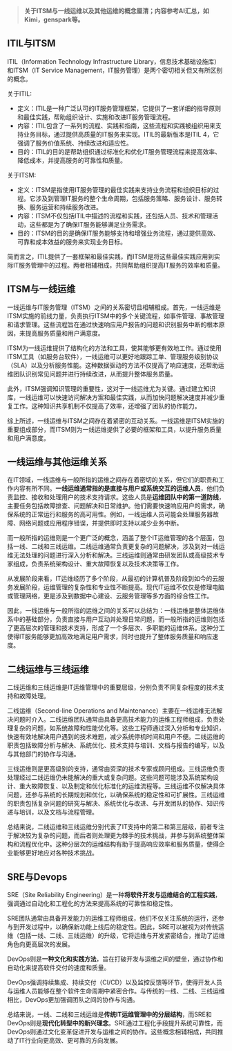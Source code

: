> **关于ITSM与一线运维以及其他运维的概念厘清；内容参考AI汇总，如Kimi，genspark等。**

## ITIL与ITSM
ITIL（Information Technology Infrastructure Library，信息技术基础设施库）和ITSM（IT Service Management，IT服务管理）是两个密切相关但又有所区别的概念。

关于ITIL:

- 定义：ITIL是一种广泛认可的IT服务管理框架，它提供了一套详细的指导原则和最佳实践，帮助组织设计、实施和改进IT服务管理流程。
- 内容：ITIL包含了一系列的流程、实践和指南，这些流程和实践被组织用来支持业务目标，通过提供高质量的IT服务来实现。ITIL的最新版本是ITIL 4，它强调了服务价值系统、持续改进和适应性。
- 目的：ITIL的目的是帮助组织通过标准化和优化IT服务管理流程来提高效率、降低成本，并提高服务的可靠性和质量。

关于ITSM:

- 定义：ITSM是指使用IT服务管理的最佳实践来支持业务流程和组织目标的过程。它涉及到管理IT服务的整个生命周期，包括服务策略、服务设计、服务转换、服务运营和持续服务改进。
- 内容：ITSM不仅包括ITIL中描述的流程和实践，还包括人员、技术和管理活动，这些都是为了确保IT服务能够满足业务需求。
- 目的：ITSM的目的是确保IT服务能够支持和增强业务流程，通过提供高效、可靠和成本效益的服务来实现业务目标。

简而言之，ITIL提供了一套框架和最佳实践，而ITSM是将这些最佳实践应用到实际IT服务管理中的过程。两者相辅相成，共同帮助组织提高IT服务的效率和质量。

## ITSM与一线运维
一线运维与IT服务管理（ITSM）之间的关系密切且相辅相成。首先，一线运维是ITSM实施的前线力量，负责执行ITSM中的多个关键流程，如事件管理、事故管理和请求管理。这些流程旨在通过快速响应用户报告的问题和识别服务中断的根本原因，来提高服务质量和用户满意度。

ITSM为一线运维提供了结构化的方法和工具，使其能够更有效地工作。通过使用ITSM工具（如服务台软件），一线运维可以更好地跟踪工单、管理服务级别协议（SLA）以及分析服务性能。这种数据驱动的方法不仅提高了响应速度，还帮助运维团队识别常见问题并进行持续改进，从而提升整体服务质量。

此外，ITSM强调知识管理的重要性，这对于一线运维尤为关键。通过建立知识库，一线运维可以快速访问解决方案和最佳实践，从而加快问题解决速度并减少重复工作。这种知识共享机制不仅提高了效率，还增强了团队的协作能力。

综上所述，一线运维与ITSM之间存在着紧密的互动关系。一线运维是ITSM实施的重要组成部分，而ITSM则为一线运维提供了必要的框架和工具，以提升服务质量和用户满意度。

## 一线运维与其他运维关系
在IT领域，一线运维与一般所指的运维之间存在着密切的关系，但它们的职责和工作内容有所不同。**一线运维通常指的是直接与用户或系统交互的运维人员**，他们负责监控、接收和处理用户的技术支持请求。这些人员是**运维团队中的第一道防线**，主要任务包括故障排查、问题解决和日常维护。他们需要快速响应用户的需求，确保系统的正常运行和服务的高可用性。例如，一线运维人员可能会处理服务器故障、网络问题或应用程序错误，并提供即时支持以减少业务中断。

而一般所指的运维则是一个更广泛的概念，涵盖了整个IT运维管理的各个层面，包括一线、二线和三线运维。二线运维通常负责更复杂的问题解决，涉及到对一线运维无法处理的问题进行深入分析和解决。三线运维则通常由研发团队或高级技术专家组成，负责系统架构设计、重大故障恢复以及技术决策等工作。

从发展阶段来看，IT运维经历了多个阶段，从最初的计算机普及阶段到如今的云服务发展阶段，运维管理的复杂性和专业性不断提高。现代IT运维不仅仅是修理电脑或管理网络，更是涉及到数据中心建设、云服务管理等多方面的综合性工作。

因此，一线运维与一般所指的运维之间的关系可以总结为：一线运维是整体运维体系中的基础部分，负责直接与用户互动并处理日常问题，而一般所指的运维则包括了更高层次的管理和技术支持，形成了一个多层次、多职能的运维体系。这种分工使得IT服务能够更加高效地满足用户需求，同时也提升了整体服务质量和响应速度。

## 二线运维与三线运维
二线运维和三线运维是IT运维管理中的重要层级，分别负责不同复杂程度的技术支持和故障处理。

二线运维（Second-line Operations and Maintenance）主要在一线运维无法解决问题时介入。二线运维团队通常由具备更高技术能力的运维工程师组成，负责处理复杂的问题，如系统故障和性能优化等。这些工程师通过深入分析和专业知识，快速有效地解决用户遇到的技术难题，减少系统停机时间和用户不便。二线运维的职责包括故障分析与解决、系统优化、技术支持与培训、文档与报告的编写，以及与其他部门的协作与沟通。

三线运维则是更高级别的支持，通常由资深的技术专家或顾问组成。三线运维负责处理经过二线运维仍未能解决的重大或复杂问题。这些问题可能涉及系统架构设计、重大故障恢复、以及制定和优化标准化的运维流程等。三线运维不仅解决具体问题，还参与系统的长期规划和优化，以确保系统的稳定性和可扩展性。三线运维的职责包括复杂问题的研究与解决、系统优化与改进、与开发团队的协作、知识传递与培训，以及文档与流程管理。

总结来说，二线运维和三线运维分别代表了IT支持中的第二和第三层级，前者专注于解决较为复杂的问题，而后者则处理更为棘手的技术挑战，并参与到系统整体架构和流程优化中。这种分层次的运维结构有助于提高响应效率和服务质量，使得企业能够更好地应对各种技术挑战。

## SRE与Devops
SRE（Site Reliability Engineering）是一种**将软件开发与运维结合的工程实践**，强调通过自动化和工程化的方法来提高系统的可靠性和稳定性。

SRE团队通常由具备开发能力的运维工程师组成，他们不仅关注系统的运行，还参与到开发过程中，以确保新功能上线后的稳定性。因此，SRE可以被视为对传统运维（包括一线、二线、三线运维）的升级，它将运维与开发紧密结合，推动了运维角色向更高层次的发展。

DevOps则是**一种文化和实践方法**，旨在打破开发与运维之间的壁垒，通过协作和自动化来提高软件交付的速度和质量。

DevOps强调持续集成、持续交付（CI/CD）以及监控反馈等环节，使得开发人员与运维人员能够在整个软件生命周期中紧密合作。与传统的一线、二线、三线运维相比，DevOps更加强调团队之间的协作与沟通。

总结来说，一线、二线和三线运维是**传统IT运维管理中的分层结构**，而SRE和DevOps则是**现代化转型中的新兴理念**。SRE通过工程化手段提升系统可靠性，而DevOps则通过文化变革促进开发与运维之间的协作。这些概念相辅相成，共同推动了IT行业向更高效、更可靠的方向发展。

